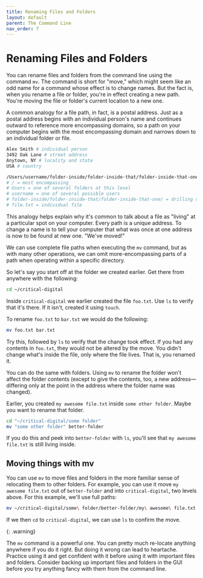 ```yaml
---
title: Renaming Files and Folders
layout: default
parent: The Command Line
nav_order: 7
---
```

# Renaming Files and Folders

You can rename files and folders from the command line using the command `mv`. The command is short for "move," which might seem like an odd name for a command whose effect is to change names. But the fact is, when you rename a file or folder, you're in effect creating a new path. You're moving the file or folder's current location to a new one.

A common analogy for a file path, in fact, is a postal address. Just as a postal address begins with an individual person's name and continues outward to reference more encompassing domains, so a path on your computer begins with the most encompassing domain and narrows down to an individual folder or file.

```zsh
Alex Smith # individual person
3492 Oak Lane # street address
Anytown, NY # locality and state
USA # country
```
```zsh
/Users/username/folder-inside/folder-inside-that/folder-inside-that-one/file.xt
# / = most encompassing
# Users = one of several folders at this level
# username = one of several possible users
# folder-inside/folder-inside-that/folder-inside-that-one/ = drilling down several levels
# file.txt = individual file
```
This analogy helps explain why it's common to talk about a file as "living" at a particular spot on your computer. Every path is a unique address. To change a name is to tell your computer that what was once at one address is now to be found at new one. "We've moved!"

We can use complete file paths when executing the `mv` command, but as with many other operations, we can omit more-encompassing parts of a path when operating within a specific directory.

So let's say you start off at the folder we created earlier. Get there from anywhere with the following:

```zsh
cd ~/critical-digital
```
Inside `critical-digital` we earlier created the file `foo.txt`. Use `ls` to verify that it's there. If it isn't, created it using `touch`.

To rename `foo.txt` to `bar.txt` we would do the following:

```zsh
mv foo.txt bar.txt
```
Try this, followed by `ls` to verify that the change took effect. If you had any contents in `foo.txt`, they would not be altered by the move. You didn't change what's inside the file, only where the file lives. That is, you renamed it.

You can do the same with folders. Using `mv` to rename the folder won't affect the folder contents (except to give the contents, too, a new address&mdash;differing only at the point in the address where the folder name was changed).

Earlier, you created `my awesome file.txt` inside `some other folder`. Maybe you want to rename that folder.

```zsh
cd "~/critical-digital/some folder"
mv "some other folder" better-folder
```
If you do this and peek into `better-folder` with `ls`, you'll see that `my awesome file.txt` is still living inside.

## Moving things with mv

You can use `mv` to move files and folders in the more familiar sense of relocating them to other folders. For example, you can use it move `my awesome file.txt` out of `better-folder` and into `critical-digital`, two levels above. For this example, we'll use full paths:

```zsh
mv ~/critical-digital/some\ folder/better-folder/my\ awesome\ file.txt ~/critical-digital/my\ awesome\ file.txt
```
If we then `cd` to `critical-digital`, we can use `ls` to confirm the move.

{: .warning}

The `mv` command is a powerful one. You can pretty much re-locate anything anywhere if you do it right. But doing it wrong can lead to heartache. Practice using it and get confident with it before using it with important files and folders. Consider backing up important files and folders in the GUI before you try anything fancy with them from the command line.